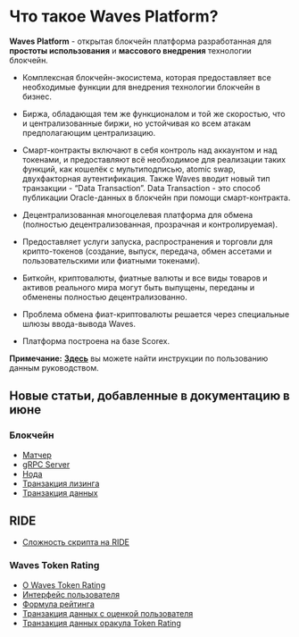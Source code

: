 # Что такое Waves Platform?

**Waves Platform** - открытая блокчейн платформа разработанная для **простоты использования** и **массового внедрения** технологии блокчейн.

* Комплексная блокчейн-экосистема, которая предоставляет все необходимые функции для внедрения технологии блокчейн в бизнес.
* Биржа, обладающая тем же функционалом и той же скоростью, что и централизованные биржи, но устойчивая ко всем атакам предполагающим централизацию.
* Смарт-контракты включают в себя контроль над аккаунтом и над токенами, и предоставляют всё необходимое для реализации таких функций, как кошелёк с мультиподписью, atomic swap, двухфакторная аутентификация. Также Waves вводит новый тип транзакции - “Data Transaction”. Data Transaction - это способ публикации Oracle-данных  в блокчейн при помощи смарт-контракта.

* Децентрализованная многоцелевая платформа для обмена (полностью децентрализованная, прозрачная и контролируемая).
* Предоставляет услуги запуска, распространения и торговли для крипто-токенов (создание, выпуск, передача, обмен ассетами и пользовательскими или фиатными токенами).
* Биткойн, криптовалюты, фиатные валюты и все виды товаров и активов реального мира могут быть выпущены, переданы и обменены полностью децентрализованно.  
* Проблема обмена фиат-криптовалюты решается через специальные шлюзы ввода-вывода Waves.
* Платформа построена на базе Scorex.

**Примечание:**  [**Здесь**](https://docs.wavesplatform.com/ru/overview/how-to-use-this-guide.html) вы можете найти инструкции по пользованию данным руководством.

## Новые статьи, добавленные в документацию в июне

### Блокчейн

* [Матчер](/blockchain/node/matcher.md)
* [gRPC Server](/blockchain/node/grpc-server.md)
* [Нода](/blockchain/node.md)
* [Транзакция лизинга](/blockchain/transaction-type/lease-transaction.md)
* [Транзакция данных](/blockchain/transaction-type/data-transaction.md)

## RIDE

* [Сложность скрипта на RIDE](/ride/ride-script-complexity.md)

### Waves Token Rating

* [О Waves Token Rating](/waves-token-rating/about-waves-token-rating.md)
* [Интерфейс пользователя](/waves-token-rating/user-interface.md)
* [Формула рейтинга](/waves-token-rating/rating-formula.md)
* [Транзакция данных с оценкой пользователя](/waves-token-rating/data-transaction-with-user-s-rate.md)
* [Транзакция данных оракула Token Rating](/waves-token-rating/token-rating-oracle-data-transaction.md)
